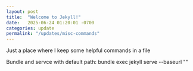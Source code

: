 ```yaml
---
layout: post
title:  "Welcome to Jekyll!"
date:   2025-06-24 01:20:01 -0700
categories: update
permalink: "/updates/misc-commands"
---
```


Just a place where I keep some helpful commands in a file

Bundle and servce with default path:
bundle exec jekyll serve --baseurl ""